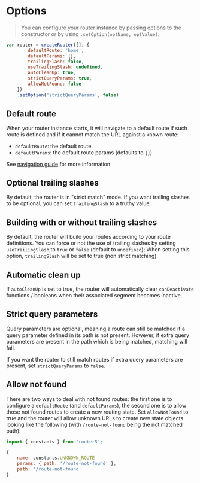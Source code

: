 # Options

> You can configure your router instance by passing options to the constructor or by using `.setOption(optName, optValue)`.

```javascript
var router = createRouter([], {
        defaultRoute: 'home',
        defaultParams: {},
        trailingSlash: false,
        useTrailingSlash: undefined,
        autoCleanUp: true,
        strictQueryParams: true,
        allowNotFound: false
    })
    .setOption('strictQueryParams', false)
```


## Default route

When your router instance starts, it will navigate to a default route if such route is defined and if it cannot match the URL against a known route:

- `defaultRoute`: the default route.
- `defaultParams`: the default route params (defaults to `{}`)

See [navigation guide](/docs/navigation.html) for more information.


## Optional trailing slashes

By default, the router is in "strict match" mode. If you want trailing slashes to be optional, you can set `trailingSlash` to a truthy value.

## Building with or without trailing slashes

By default, the router will build your routes according to your route definitions. You can force or not the use of trailing slashes by setting `useTrailingSlash` to `true` or `false` (default to `undefined`); When setting this option, `trailingSlash` will be set to true (non strict matching).


## Automatic clean up

If `autoCleanUp` is set to true, the router will automatically clear `canDeactivate` functions / booleans when their associated segment becomes inactive.


## Strict query parameters

Query parameters are optional, meaning a route can still be matched if a query parameter defined in its path is not present. However, if extra query parameters are present in the path which is being matched, matching will fail.

If you want the router to still match routes if extra query parameters are present, set `strictQueryParams` to `false`.


## Allow not found

There are two ways to deal with not found routes: the first one is to configure a `defaultRoute` (and `defaultParams`), the second one is to allow those not found routes to create a new routing state. Set `allowNotFound` to true and the router will allow unknown URLs to create new state objects looking like the following (with `/route-not-found` being the not matched path):

```js
import { constants } from 'router5';

{
    name: constants.UNKNOWN_ROUTE
    params: { path: '/route-not-found' },
    path: '/route-not-found'
}
```
